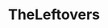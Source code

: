 ---
title: TheLeftovers
crosslinks:
- youtubefactsbot
- livven
- youtubot
- lost
- autotldr
- u_imguralbumbot
- tmsbmeta
- FargoTV
- bestof
- john_yukis_bots
- FuckChuck
- Raytheon
- MandelaEffect
- pics
- Prematurecelebration
- television
- ThreadKillers
- MrRobot
- SLIDERS
- the
---
